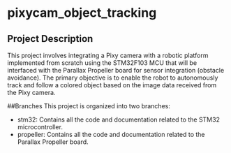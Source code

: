 # pixycam_object_tracking

## Project Description
This project involves integrating a Pixy camera with a robotic platform implemented from scratch using the STM32F103 MCU that will be interfaced with the Parallax Propeller board for sensor integration (obstacle avoidance). The primary objective is to enable the robot to autonomously track and follow a colored object based on the image data received from the Pixy camera. 

##Branches
This project is organized into two branches:
- stm32: Contains all the code and documentation related to the STM32 microcontroller.
- propeller: Contains all the code and documentation related to the Parallax Propeller board.
